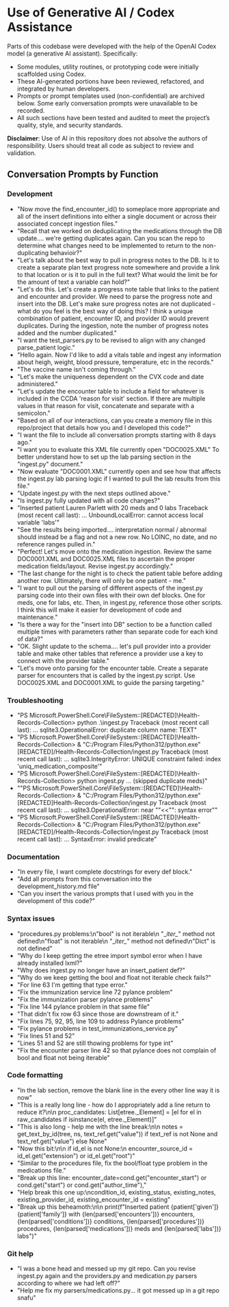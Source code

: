 # Use of Generative AI / Codex Assistance

Parts of this codebase were developed with the help of the OpenAI Codex model (a generative AI assistant). Specifically:

- Some modules, utility routines, or prototyping code were initially scaffolded using Codex.
- These AI-generated portions have been reviewed, refactored, and integrated by human developers.
- Prompts or prompt templates used (non-confidential) are archived below. Some early conversation prompts were unavailable to be recorded.
- All such sections have been tested and audited to meet the project’s quality, style, and security standards.

**Disclaimer**: Use of AI in this repository does not absolve the authors of responsibility. Users should treat all code as subject to review and validation.  

## Conversation Prompts by Function

### Development

- "Now move the find_encounter_id() to someplace more appropriate and all of the insert definitions into either a single document or across their associated concept ingestion files."
- "Recall that we worked on deduplicating the medications through the DB update.... we're getting duplicates again. Can you scan the repo to determine what changes need to be implemented to return to the non-duplicating behavioir?"
- "Let's talk about the best way to pull in progress notes to the DB. Is it to create a separate plan text progress note somewhere and provide a link to that location or is it to pull in the full text? What would the limit be for the amount of text a variable can hold?"
- "Let's do this. Let's create a progress note table that links to the patient and encounter and provider. We need to parse the progress note and insert into the DB. Let's make sure progress notes are not duplicated - what do you feel is the best way of doing this? I think a unique combination of patient, encounter ID, and provider ID would prevent duplicates. During the ingestion, note the number of progress notes added and the number duplicated."
- "I want the test_parsers.py to be revised to align with any changed parse_patient logic."
- "Hello again. Now I'd like to add a vitals table and ingest any information about heigh, weight, blood pressure, temperature, etc in the records."
- "The vaccine name isn't coming through."
- "Let's make the uniqueness dependent on the CVX code and date administered."
- "Let's update the encounter table to include a field for whatever is included in the CCDA 'reason for visit' section. If there are multiple values in that reason for visit, concatenate and separate with a semicolon."
- "Based on all of our interactions, can you create a memory file in this repo/project that details how you and I developed this code?"
- "I want the file to include all conversation prompts starting with 8 days ago."
- "I want you to evaluate this XML file currently open "DOC0025.XML" To better understand how to set up the lab parsing section in the "ingest.py" document."
- "Now evaluate "DOC0001.XML" currently open and see how that affects the ingest.py lab parsing logic if I wanted to pull the lab results from this file."
- "Update ingest.py with the next steps outlined above."
- "Is ingest.py fully updated with all code changes?"
- "Inserted patient Lauren Parlett with 20 meds and 0 labs Traceback (most recent call last): ... UnboundLocalError: cannot access local variable 'labs'"
- "See the results being imported.... interpretation normal / abnormal should instead be a flag and not a new row. No LOINC, no date, and no reference ranges pulled in."
- "Perfect! Let's move onto the medication ingestion. Review the same DOC0001.XML and DOC0025.XML files to ascertain the proper medication fields/layout. Revise ingest.py accordingly."
- "The last change for the night is to check the patient table before adding another row. Ultimately, there will only be one patient - me."
- "I want to pull out the parsing of different aspects of the ingest.py parsing code into their own files with their own def blocks. One for meds, one for labs, etc. Then, in ingest.py, reference those other scripts. I think this will make it easier for development of code and maintenance."
- "Is there a way for the \"insert into DB\" section to be a function called multiple times with parameters rather than separate code for each kind of data?"
- "OK. Slight update to the schema.... let's pull provider into a provider table and make other tables that reference a provider use a key to connect with the provider table."
- "Let's move onto parsing for the encounter table. Create a separate parser for encounters that is called by the ingest.py script. Use DOC0025.XML and DOC0001.XML to guide the parsing targeting."

### Troubleshooting

- "PS Microsoft.PowerShell.Core\FileSystem::\[REDACTED\]\\Health-Records-Collection> python .\ingest.py Traceback (most recent call last): ... sqlite3.OperationalError: duplicate column name: TEXT"
- "PS Microsoft.PowerShell.Core\FileSystem::\[REDACTED\]\\Health-Records-Collection> & "C:/Program Files/Python312/python.exe" \[REDACTED\]/Health-Records-Collection/ingest.py Traceback (most recent call last): ... sqlite3.IntegrityError: UNIQUE constraint failed: index 'uniq_medication_composite'"
- "PS Microsoft.PowerShell.Core\FileSystem::\[REDACTED\]\\Health-Records-Collection> python ingest.py ... (skipped duplicate meds)"
- ""PS Microsoft.PowerShell.Core\\FileSystem::\[REDACTED\]\\Health-Records-Collection> & \"C:/Program Files/Python312/python.exe\" \[REDACTED\]Health-Records-Collection/ingest.py Traceback (most recent call last): ... sqlite3.OperationalError: near ""<<"": syntax error""
- "PS Microsoft.PowerShell.Core\FileSystem::\[REDACTED\]\\Health-Records-Collection> & "C:/Program Files/Python312/python.exe" \[REDACTED\]/Health-Records-Collection/ingest.py Traceback (most recent call last): ... SyntaxError: invalid predicate"

### Documentation

- "In every file, I want complete docstrings for every def block."
- "Add all prompts from this conversation into the development_history.md file"
- "Can you insert the various prompts that I used with you in the development of this code?"

### Syntax issues

- "procedures.py problems:\n\"bool\" is not iterable\n  \"\__iter\__\" method not defined\n\"float\" is not iterable\n  \"\__iter\__\" method not defined\n\"Dict\" is not defined"
- "Why do I keep getting the etree import symbol error when I have already installed lxml?"
- "Why does ingest.py no longer have an insert_patient def?"
- "Why do we keep getting the bool and float not iterable check fails?"
- "For line 63 I'm getting that type error."
- "Fix the immunization service line 72 pylance problem"
- "Fix the immunization parser pylance problems"
- "Fix line 144 pylance problem in that same file"
- "That didn't fix row 63 since those are downstream of it."
- "Fix lines 75, 92,  95, line 109 to address Pylance problems"
- "Fix pylance problems in test_immunizations_service.py"
- "Fix lines 51 and 52"
- "Lines 51 and 52 are still thowing problems for type int"
- "Fix the encounter parser line 42 so that pylance does not complain of bool and float not being iterable"

### Code formatting

- "In the lab section, remove the blank line in the every other line way it is now"
- "This is a really long line - how do I appropriately add a line return to reduce it?\n\n proc_candidates: List\[etree._Element\] = \[el for el in raw_candidates if isinstance(el, etree._Element)\]"
- "This is also long - help me with the line break:\n\n notes = get_text_by_id(tree, ns, text_ref.get(\"value\")) if text_ref is not None and text_ref.get(\"value\") else None"
- "Now this bit:\n\n if id_el is not None:\n                    encounter_source_id = id_el.get(\"extension\") or id_el.get(\"root\")"
- "Similar to the procedures file, fix the bool/float type problem in the medications file."
- "Break up this line: encounter_date=cond.get(\"encounter_start\") or cond.get(\"start\") or cond.get(\"author_time\"),"
- "Help break this one up:\ncondition_id, existing_status, existing_notes, existing_provider_id, existing_encounter_id = existing"
- "Break up this beheamoth:\n\n print(f\"Inserted patient {patient\['given'\]} {patient\['family'\]} with {len(parsed\['encounters'\])} encounters, {len(parsed\['conditions'\])} conditions, {len(parsed\['procedures'\])} procedures, {len(parsed\['medications'\])} meds and {len(parsed\['labs'\])} labs\")"

### Git help

- "I was a bone head and messed up my git repo. Can you revise ingest.py again and the providers.py and medication.py parsers according to where we had left off?"
- "Help me fix my parsers/medications.py... it got messed up in a git repo snafu"
